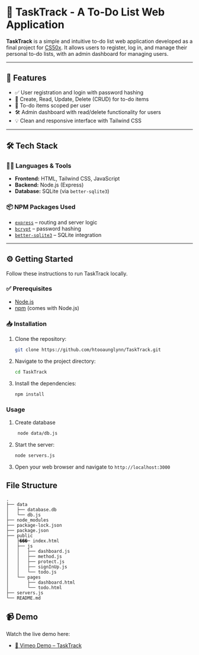 # 🎯 TaskTrack - A To-Do List Web Application

**TaskTrack** is a simple and intuitive to-do list web application developed as a final project for [CS50x](https://cs50.harvard.edu/x/). It allows users to register, log in, and manage their personal to-do lists, with an admin dashboard for managing users.

---

## 🚀 Features

- ✅ User registration and login with password hashing
- 📝 Create, Read, Update, Delete (CRUD) for to-do items
- 👤 To-do items scoped per user
- 🛠️ Admin dashboard with read/delete functionality for users
- 💡 Clean and responsive interface with Tailwind CSS

---

## 🛠️ Tech Stack

### 👨‍💻 Languages & Tools
- **Frontend:** HTML, Tailwind CSS, JavaScript
- **Backend:** Node.js (Express)
- **Database:** SQLite (via `better-sqlite3`)

### 📦 NPM Packages Used
- [`express`](https://www.npmjs.com/package/express) – routing and server logic
- [`bcrypt`](https://www.npmjs.com/package/bcrypt) – password hashing
- [`better-sqlite3`](https://www.npmjs.com/package/better-sqlite3) – SQLite integration

---

## ⚙️ Getting Started

Follow these instructions to run TaskTrack locally.

### ✅ Prerequisites

- [Node.js](https://nodejs.org/)
- [npm](https://www.npmjs.com/) (comes with Node.js)

### 📥 Installation

1. Clone the repository:
   ```bash
   git clone https://github.com/htooaunglynn/TaskTrack.git

2.  Navigate to the project directory:
    ```bash
    cd TaskTrack
    ```
3.  Install the dependencies:
    ```bash
    npm install
    ```

### Usage

1. Create database
   ```bash
    node data/db.js
    ```
2.  Start the server:
    ```bash
    node servers.js
    ```
3.  Open your web browser and navigate to `http://localhost:3000`

## File Structure

```
.
├── data
│   ├── database.db
│   └── db.js
├── node_modules
├── package-lock.json
├── package.json
├── public
│   ├���─ index.html
│   ├── js
│   │   ├── dashboard.js
│   │   ├── method.js
│   │   ├── protect.js
│   │   ├── signInUp.js
│   │   └── todo.js
│   └── pages
│       ├── dashboard.html
│       └── todo.html
├── servers.js
└── README.md
```


## 📹 Demo
Watch the live demo here:
* [🔗 Vimeo Demo – TaskTrack](https://vimeo.com/1100680476?share=copy)
